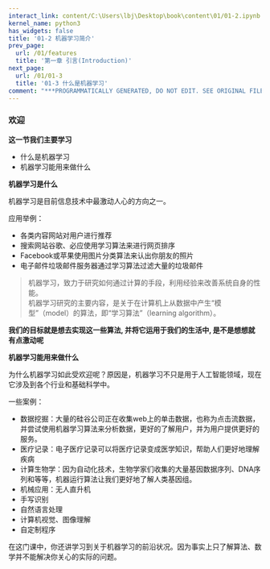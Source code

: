 ```yaml
---
interact_link: content/C:\Users\lbj\Desktop\book\content\01/01-2.ipynb
kernel_name: python3
has_widgets: false
title: '01-2 机器学习简介'
prev_page:
  url: /01/features
  title: '第一章 引言(Introduction)'
next_page:
  url: /01/01-3
  title: '01-3 什么是机器学习'
comment: "***PROGRAMMATICALLY GENERATED, DO NOT EDIT. SEE ORIGINAL FILES IN /content***"
---
```


### 欢迎

**这一节我们主要学习**<br>
+ 什么是机器学习
+ 机器学习能用来做什么

**机器学习是什么**

机器学习是目前信息技术中最激动人心的方向之一。

应用举例：    
+ 各类内容网站对用户进行推荐
+ 搜索网站谷歌、必应使用学习算法来进行网页排序
+ Facebook或苹果使用图片分类算法来认出你朋友的照片
+ 电子邮件垃圾邮件服务器通过学习算法过滤大量的垃圾邮件
    
> 机器学习，致力于研究如何通过计算的手段，利用经验来改善系统自身的性能。     
机器学习研究的主要内容，是关于在计算机上从数据中产生“模型”（model）的算法，即“学习算法”（learning algorithm）。    

**我们的目标就是想去实现这一些算法, 并将它运用于我们的生活中, 是不是想想就有点激动呢**

**机器学习能用来做什么**

为什么机器学习如此受欢迎呢？原因是，机器学习不只是用于人工智能领域，现在它涉及到各个行业和基础科学中。

一些案例：
+ 数据挖掘：大量的硅谷公司正在收集web上的单击数据，也称为点击流数据，并尝试使用机器学习算法来分析数据，更好的了解用户，并为用户提供更好的服务。
+ 医疗记录：电子医疗记录可以将医疗记录变成医学知识，帮助人们更好地理解疾病
+ 计算生物学：因为自动化技术，生物学家们收集的大量基因数据序列、DNA序列和等等，机器运行算法让我们更好地了解人类基因组。
+ 机械应用：无人直升机
+ 手写识别
+ 自然语言处理
+ 计算机视觉、图像理解
+ 自定制程序

在这门课中，你还讲学习到关于机器学习的前沿状况。因为事实上只了解算法、数学并不能解决你关心的实际的问题。
